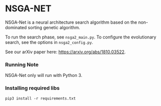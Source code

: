 # NSGA-NET

NSGA-Net is a neural architecture search algorithm based on the non-dominated sorting genetic algorithm.

To run the search phase, see `nsga2_main.py`. To configure the evolutionary
search, see the options in `nsga2_config.py`.

See our arXiv paper here: https://arxiv.org/abs/1810.03522.

### Running Note

NSGA-Net only will run with Python 3.

### Installing required libs 
```pip3 install -r requirements.txt``` 
